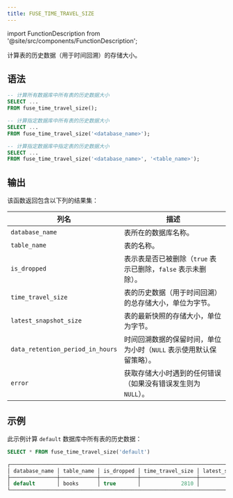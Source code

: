 ```yaml
---
title: FUSE_TIME_TRAVEL_SIZE
---
```

import FunctionDescription from '@site/src/components/FunctionDescription';

<FunctionDescription description="引入或更新版本：v1.2.684"/>

计算表的历史数据（用于时间回溯）的存储大小。

## 语法

```sql
-- 计算所有数据库中所有表的历史数据大小
SELECT ...
FROM fuse_time_travel_size();

-- 计算指定数据库中所有表的历史数据大小
SELECT ...
FROM fuse_time_travel_size('<database_name>');

-- 计算指定数据库中指定表的历史数据大小
SELECT ...
FROM fuse_time_travel_size('<database_name>', '<table_name>');
```

## 输出

该函数返回包含以下列的结果集：

| 列名                           | 描述                                                                                           |
|----------------------------------|-------------------------------------------------------------------------------------------------------|
| `database_name`                  | 表所在的数据库名称。                                                  |
| `table_name`                     | 表的名称。                                                                                |
| `is_dropped`                     | 表示表是否已被删除（`true` 表示已删除，`false` 表示未删除）。          |
| `time_travel_size`               | 表的历史数据（用于时间回溯）的总存储大小，单位为字节。                  |
| `latest_snapshot_size`           | 表的最新快照的存储大小，单位为字节。                                       |
| `data_retention_period_in_hours` | 时间回溯数据的保留时间，单位为小时（`NULL` 表示使用默认保留策略）。 |
| `error`                          | 获取存储大小时遇到的任何错误（如果没有错误发生则为 `NULL`）。               |

## 示例

此示例计算 `default` 数据库中所有表的历史数据：

```sql
SELECT * FROM fuse_time_travel_size('default')

┌───────────────────────────────────────────────────────────────────────────────────────────────────────────────────────────────────────┐
│ database_name │ table_name │ is_dropped │ time_travel_size │ latest_snapshot_size │ data_retention_period_in_hours │       error      │
├───────────────┼────────────┼────────────┼──────────────────┼──────────────────────┼────────────────────────────────┼──────────────────┤
│ default       │ books      │ true       │             2810 │                 1490 │                           NULL │ NULL             │
└───────────────────────────────────────────────────────────────────────────────────────────────────────────────────────────────────────┘
```